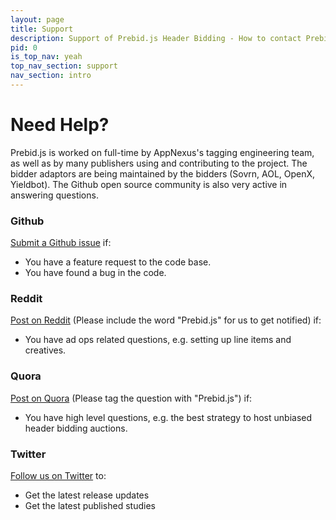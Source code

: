 ```yaml
---
layout: page
title: Support
description: Support of Prebid.js Header Bidding - How to contact Prebid.js
pid: 0
is_top_nav: yeah
top_nav_section: support
nav_section: intro
---
```


<div class="bs-docs-section" markdown="1">

# Need Help?

Prebid.js is worked on full-time by AppNexus's tagging engineering team, as well as by many publishers using and contributing to the project. The bidder adaptors are being maintained by the bidders (Sovrn, AOL, OpenX, Yieldbot). The Github open source community is also very active in answering questions.

### Github

[Submit a Github issue](https://github.com/prebid/Prebid.js/issues) if:

- You have a feature request to the code base.
- You have found a bug in the code.

### Reddit

[Post on Reddit](https://www.reddit.com/r/adops/search?q=prebid.js) (Please include the word "Prebid.js" for us to get notified) if:

- You have ad ops related questions, e.g. setting up line items and creatives.

### Quora

[Post on Quora](https://www.quora.com/topic/Prebid-js) (Please tag the question with "Prebid.js") if:

- You have high level questions, e.g. the best strategy to host unbiased header bidding auctions.

### Twitter

[Follow us on Twitter](https://twitter.com/prebidjs) to:

- Get the latest release updates
- Get the latest published studies

</div>

